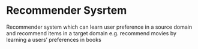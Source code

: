 # Recommender Sysrtem
Recommender system which can learn user preference in a
source domain and recommend items in a target domain e.g.
recommend movies by learning a users’ preferences in books
